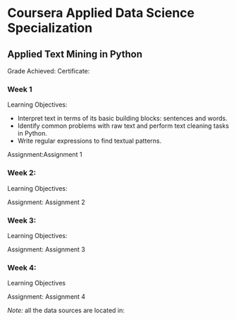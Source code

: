 # Coursera Applied Data Science Specialization

## Applied Text Mining in Python

Grade Achieved:
Certificate:

### Week 1

Learning Objectives:</br>

- Interpret text in terms of its basic building blocks: sentences and words.</br>
- Identify common problems with raw text and perform text cleaning tasks in Python.</br>
- Write regular expressions to find textual patterns.</br>

Assignment:Assignment 1<br>

### Week 2:

Learning Objectives:</br>

Assignment: Assignment 2</br>

### Week 3:

Learning Objectives:</br>

Assignment: Assignment 3 </br>

### Week 4:

Learning Objectives</br>

Assignment: Assignment 4 </br>

_Note:_ all the data sources are located in:
